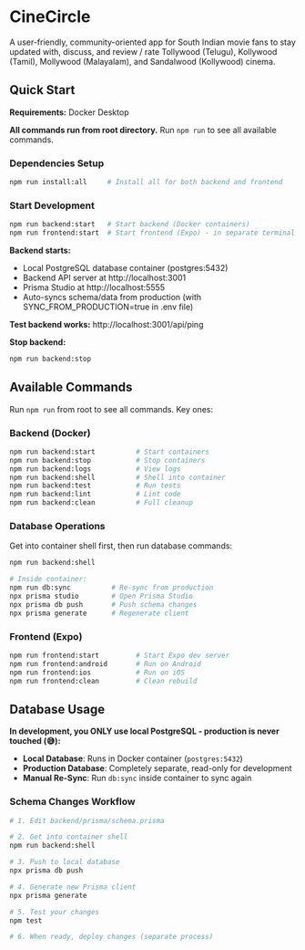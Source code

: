 # CineCircle

A user-friendly, community-oriented app for South Indian movie fans to stay updated with, discuss, and review / rate Tollywood (Telugu), Kollywood (Tamil), Mollywood (Malayalam), and Sandalwood (Kollywood) cinema.

## Quick Start

**Requirements:** Docker Desktop

**All commands run from root directory.** Run `npm run` to see all available commands.

### Dependencies Setup
```bash
npm run install:all     # Install all for both backend and frontend
```

### Start Development
```bash
npm run backend:start   # Start backend (Docker containers)
npm run frontend:start  # Start frontend (Expo) - in separate terminal
```

**Backend starts:**
- Local PostgreSQL database container (postgres:5432)
- Backend API server at http://localhost:3001
- Prisma Studio at http://localhost:5555
- Auto-syncs schema/data from production (with SYNC_FROM_PRODUCTION=true in .env file)

**Test backend works:** http://localhost:3001/api/ping

**Stop backend:**
```bash
npm run backend:stop
```

## Available Commands

Run `npm run` from root to see all commands. Key ones:

### Backend (Docker)
```bash
npm run backend:start          # Start containers
npm run backend:stop           # Stop containers
npm run backend:logs           # View logs
npm run backend:shell          # Shell into container
npm run backend:test           # Run tests
npm run backend:lint           # Lint code
npm run backend:clean          # Full cleanup
```

### Database Operations

Get into container shell first, then run database commands:

```bash
npm run backend:shell

# Inside container:
npm run db:sync          # Re-sync from production
npx prisma studio        # Open Prisma Studio
npx prisma db push       # Push schema changes
npx prisma generate      # Regenerate client
```

### Frontend (Expo)
```bash
npm run frontend:start         # Start Expo dev server
npm run frontend:android       # Run on Android
npm run frontend:ios           # Run on iOS
npm run frontend:clean         # Clean rebuild
```

## Database Usage

**In development, you ONLY use local PostgreSQL - production is never touched (😅):**

- **Local Database**: Runs in Docker container (`postgres:5432`)
- **Production Database**: Completely separate, read-only for development
- **Manual Re-Sync**: Run `db:sync` inside container to sync again

### Schema Changes Workflow

```bash
# 1. Edit backend/prisma/schema.prisma

# 2. Get into container shell
npm run backend:shell

# 3. Push to local database
npx prisma db push

# 4. Generate new Prisma client
npx prisma generate

# 5. Test your changes
npm test

# 6. When ready, deploy changes (separate process)
```
